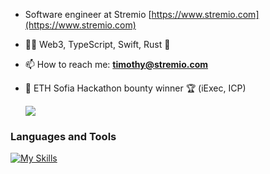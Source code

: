 - Software engineer at Stremio
  [https://www.stremio.com](https://www.stremio.com)

- 👨‍💻 Web3, TypeScript, Swift, Rust 👾

- 📫 How to reach me: 
**timothy@stremio.com**

- 💸 ETH Sofia Hackathon bounty winner 🏆 (iExec, ICP)

  ![](https://komarev.com/ghpvc/?username=kkaskak&color=dc143c&abbreviated=true)

<h3 align="left">Languages and Tools</h3>

[![My Skills](https://skillicons.dev/icons?i=js,swift,ts,rust,wasm,react,nodejs,expressjs,mongodb,threejs,latex,babel,figma,github,vscode)](https://skillicons.dev)
